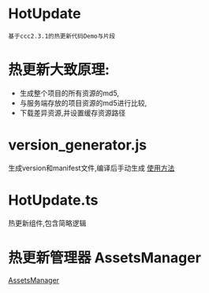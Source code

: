 # HotUpdate
    基于ccc2.3.1的热更新代码Demo与片段

# 热更新大致原理:
 * 生成整个项目的所有资源的md5,
 * 与服务端存放的项目资源的md5进行比较,
 * 下载差异资源,并设置缓存资源路径
  
# version_generator.js
 生成version和manifest文件,编译后手动生成
 [使用方法](https://github.com/cocos-creator/tutorial-hot-update)

# HotUpdate.ts
  热更新组件,包含简略逻辑
    
# 热更新管理器 AssetsManager
  [AssetsManager](https://docs.cocos.com/creator/manual/zh/advanced-topics/assets-manager.html)
